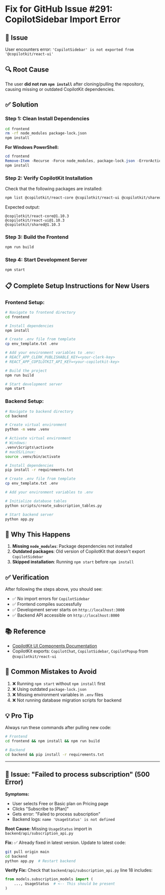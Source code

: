 # Fix for GitHub Issue #291: CopilotSidebar Import Error

## 🐛 **Issue**
User encounters error: `'CopilotSidebar' is not exported from '@copilotkit/react-ui'`

## 🔍 **Root Cause**
The user **did not run `npm install`** after cloning/pulling the repository, causing missing or outdated CopilotKit dependencies.

## ✅ **Solution**

### **Step 1: Clean Install Dependencies**

```bash
cd frontend
rm -rf node_modules package-lock.json
npm install
```

**For Windows PowerShell:**
```powershell
cd frontend
Remove-Item -Recurse -Force node_modules, package-lock.json -ErrorAction SilentlyContinue
npm install
```

### **Step 2: Verify CopilotKit Installation**

Check that the following packages are installed:
```bash
npm list @copilotkit/react-core @copilotkit/react-ui @copilotkit/shared
```

Expected output:
```
@copilotkit/react-core@1.10.3
@copilotkit/react-ui@1.10.3
@copilotkit/shared@1.10.3
```

### **Step 3: Build the Frontend**

```bash
npm run build
```

### **Step 4: Start Development Server**

```bash
npm start
```

## 📋 **Complete Setup Instructions for New Users**

### **Frontend Setup:**
```bash
# Navigate to frontend directory
cd frontend

# Install dependencies
npm install

# Create .env file from template
cp env_template.txt .env

# Add your environment variables to .env:
# REACT_APP_CLERK_PUBLISHABLE_KEY=<your-clerk-key>
# REACT_APP_COPILOTKIT_API_KEY=<your-copilotkit-key>

# Build the project
npm run build

# Start development server
npm start
```

### **Backend Setup:**
```bash
# Navigate to backend directory
cd backend

# Create virtual environment
python -m venv .venv

# Activate virtual environment
# Windows:
.venv\Scripts\activate
# macOS/Linux:
source .venv/bin/activate

# Install dependencies
pip install -r requirements.txt

# Create .env file from template
cp env_template.txt .env

# Add your environment variables to .env

# Initialize database tables
python scripts/create_subscription_tables.py

# Start backend server
python app.py
```

## 🎯 **Why This Happens**

1. **Missing `node_modules`**: Package dependencies not installed
2. **Outdated packages**: Old version of CopilotKit that doesn't export `CopilotSidebar`
3. **Skipped installation**: Running `npm start` before `npm install`

## ✅ **Verification**

After following the steps above, you should see:
- ✅ No import errors for `CopilotSidebar`
- ✅ Frontend compiles successfully
- ✅ Development server starts on `http://localhost:3000`
- ✅ Backend API accessible on `http://localhost:8000`

## 📚 **Reference**

- [CopilotKit UI Components Documentation](https://docs.copilotkit.ai/crewai-crews/custom-look-and-feel/built-in-ui-components)
- CopilotKit exports: `CopilotChat`, `CopilotSidebar`, `CopilotPopup` from `@copilotkit/react-ui`

## 🚨 **Common Mistakes to Avoid**

1. ❌ Running `npm start` without `npm install` first
2. ❌ Using outdated `package-lock.json`
3. ❌ Missing environment variables in `.env` files
4. ❌ Not running database migration scripts for backend

## 💡 **Pro Tip**

Always run these commands after pulling new code:
```bash
# Frontend
cd frontend && npm install && npm run build

# Backend
cd backend && pip install -r requirements.txt
```

---

## 🐛 **Issue: "Failed to process subscription" (500 Error)**

**Symptoms:**
- User selects Free or Basic plan on Pricing page
- Clicks "Subscribe to [Plan]"
- Gets error: "Failed to process subscription"
- Backend logs: `name 'UsageStatus' is not defined`

**Root Cause:**
Missing `UsageStatus` import in `backend/api/subscription_api.py`

**Fix:**
✅ Already fixed in latest version. Update to latest code:

```bash
git pull origin main
cd backend
python app.py  # Restart backend
```

**Verify Fix:**
Check that `backend/api/subscription_api.py` line 18 includes:
```python
from models.subscription_models import (
    ..., UsageStatus  # <-- This should be present
)
```

